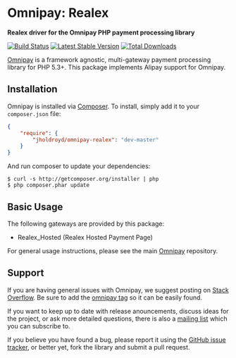 # Omnipay: Realex

**Realex driver for the Omnipay PHP payment processing library**

[![Build Status](https://travis-ci.org/jholdroyd/omnipay-realex.png?branch=master)](https://travis-ci.org/jholdroyd/omnipay-realex)
[![Latest Stable Version](https://poser.pugx.org/jholdroyd/omnipay-realex/version.png)](https://packagist.org/packages/jholdroyd/omnipay-realex)
[![Total Downloads](https://poser.pugx.org/jholdroyd/omnipay-realex/d/total.png)](https://packagist.org/packages/jholdroyd/omnipay-realex)

[Omnipay](https://github.com/omnipay/omnipay) is a framework agnostic, multi-gateway payment
processing library for PHP 5.3+. This package implements Alipay support for Omnipay.


## Installation

Omnipay is installed via [Composer](http://getcomposer.org/). To install, simply add it
to your `composer.json` file:

```json
{
    "require": {
        "jholdroyd/omnipay-realex": "dev-master"
    }
}
```

And run composer to update your dependencies:

    $ curl -s http://getcomposer.org/installer | php
    $ php composer.phar update

## Basic Usage

The following gateways are provided by this package:


* Realex_Hosted (Realex Hosted Payment Page)

For general usage instructions, please see the main [Omnipay](https://github.com/omnipay/omnipay)
repository.

## Support

If you are having general issues with Omnipay, we suggest posting on
[Stack Overflow](http://stackoverflow.com/). Be sure to add the
[omnipay tag](http://stackoverflow.com/questions/tagged/omnipay) so it can be easily found.

If you want to keep up to date with release anouncements, discuss ideas for the project,
or ask more detailed questions, there is also a [mailing list](https://groups.google.com/forum/#!forum/omnipay) which
you can subscribe to.

If you believe you have found a bug, please report it using the [GitHub issue tracker](https://github.com/jholdroyd/omnipay-realex/issues),
or better yet, fork the library and submit a pull request.
